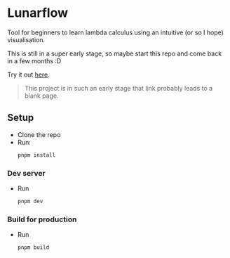 # Lunarflow

Tool for beginners to learn lambda calculus using an intuitive (or so I hope) visualisation.

This is still in a super early stage, so maybe start this repo and come back in a few months :D

Try it out [here](https://lunarcast.github.io/lunarflow).

> This project is in such an early stage that link probably leads to a blank page.

## Setup

- Clone the repo
- Run:
  ```sh
  pnpm install
  ```

### Dev server

- Run

  ```sh
  pnpm dev
  ```

### Build for production

- Run

  ```sh
  pnpm build
  ```

